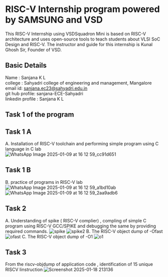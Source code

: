 # RISC-V Internship program powered by SAMSUNG and VSD
This RISC-V Internship using VSDSquadron Mini is based on RISC-V architecture and uses open-source tools to teach students about VLSI SoC Design and RISC-V. The instructor and guide for this internship is Kunal Ghosh Sir, Founder of VSD.
## Basic Details
Name    : Sanjana K L <br>
college : Sahyadri college of engineering and management, Mangalore <br>
email id: sanjana.ec23@sahyadri.edu.in <br>
git hub profile: sanjana-ECE-Sahyadri <br>
linkedin profile : Sanjana K L <br>
## Task 1 of the program 
## Task 1 A
A. Installation of RISC-V toolchain and performing simple program using C language in C lab<br>
![WhatsApp Image 2025-01-09 at 16 12 59_cc91d651](https://github.com/user-attachments/assets/be73230a-acfa-4fac-b87e-9bfd9c0dc4bd)
## Task 1 B
B. practice of programs in RISC-V lab
![WhatsApp Image 2025-01-09 at 16 12 59_a1bd10ab](https://github.com/user-attachments/assets/6b0a8c30-760b-4fdc-87a5-3bc4e499d150)
![WhatsApp Image 2025-01-09 at 16 12 59_2aa9adb6](https://github.com/user-attachments/assets/489aa5b8-d951-4584-b2a7-d97a56090b3f)
## Task 2
A. Understanding of spike ( RISC-V complier) , compling of simple C program using RISC-V GCC/SPIKE and debugging the same by providing required commands.
![spike](https://github.com/user-attachments/assets/f1786096-c5b4-4b3c-814d-24a5b5477fd5)
![spike2](https://github.com/user-attachments/assets/9cfab13a-d041-4095-adfd-e61e84950c04)
B. The RISC-V object dump of -Ofast
![ofast](https://github.com/user-attachments/assets/df1ea6fb-49e0-4ab7-8aba-887a424f8b78)
C. The RISC-V object dump of -O1
![o1](https://github.com/user-attachments/assets/1433c293-12df-4327-85c3-5b7d9369c4fd)
## Task 3
From the riscv-objdump of application code , identification of 15 unique RISCV Iinstruction
![Screenshot 2025-01-18 213136](https://github.com/user-attachments/assets/7c13b047-18d6-4e2e-9455-43f25533e203)








